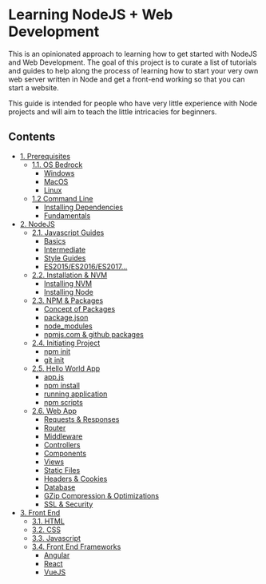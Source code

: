 # Learning NodeJS + Web Development
This is an opinionated approach to learning how to get started with NodeJS and Web Development. The goal of this project is to curate a list of tutorials and guides to help along the process of learning how to start your very own web server written in Node and get a front-end working so that you can start a website.

This guide is intended for people who have very little experience with Node projects and will aim to teach the little intricacies for beginners.

## Contents
- [1. Prerequisites](./Prerequisites)
  - [1.1. OS Bedrock]()
    - [Windows]()
    - [MacOS]()
    - [Linux ]()
  - [1.2 Command Line]()
    - [Installing Dependencies]()
    - [Fundamentals]()
- [2. NodeJS]()
  - [2.1. Javascript Guides]()
    - [Basics]()
    - [Intermediate]()
    - [Style Guides]()
    - [ES2015/ES2016/ES2017...]()
  - [2.2. Installation & NVM]()
    - [Installing NVM]()
    - [Installing Node]()
  - [2.3. NPM & Packages]()
    - [Concept of Packages]()
    - [package.json]()
    - [node_modules]()
    - [npmjs.com & github packages]()
  - [2.4. Initiating Project]()
    - [npm init]()
    - [git init]()
  - [2.5. Hello World App]()
    - [app.js]()
    - [npm install ]()
    - [running application]()
    - [npm scripts]()
  - [2.6. Web App]()
    - [Requests & Responses]()
    - [Router]()
    - [Middleware]()
    - [Controllers]()
    - [Components]()
    - [Views]()
    - [Static Files]()
    - [Headers & Cookies]()
    - [Database]()
    - [GZip Compression & Optimizations]()
    - [SSL & Security]()
- [3. Front End]()
  - [3.1. HTML]()
  - [3.2. CSS]()
  - [3.3. Javascript]()
  - [3.4. Front End Frameworks]()
    - [Angular]()
    - [React]()
    - [VueJS]()
    
  
